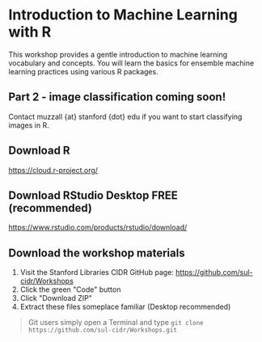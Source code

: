 # Introduction to Machine Learning with R

This workshop provides a gentle introduction to machine learning vocabulary and concepts. You will learn the basics for ensemble machine learning practices using various R packages.
  
## Part 2 - image classification coming soon!
Contact muzzall {at} stanford {dot} edu if you want to start classifying images in R.

## Download R 
https://cloud.r-project.org/

## Download RStudio Desktop FREE (recommended)
https://www.rstudio.com/products/rstudio/download/

## Download the workshop materials

1. Visit the Stanford Libraries CIDR GitHub page: https://github.com/sul-cidr/Workshops
2. Click the green "Code" button
3. Click "Download ZIP"
4. Extract these files someplace familiar (Desktop recommended)

> Git users simply open a Terminal and type `git clone https://github.com/sul-cidr/Workshops.git`
